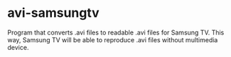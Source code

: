 # avi-samsungtv
Program that converts .avi files to readable .avi files for Samsung TV. This way, Samsung TV will be able to reproduce .avi files without multimedia device.
